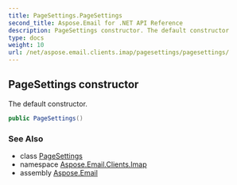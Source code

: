 ```yaml
---
title: PageSettings.PageSettings
second_title: Aspose.Email for .NET API Reference
description: PageSettings constructor. The default constructor
type: docs
weight: 10
url: /net/aspose.email.clients.imap/pagesettings/pagesettings/
---
```

## PageSettings constructor

The default constructor.

```csharp
public PageSettings()
```

### See Also

* class [PageSettings](../)
* namespace [Aspose.Email.Clients.Imap](../../pagesettings/)
* assembly [Aspose.Email](../../../)


